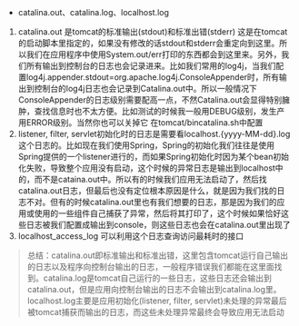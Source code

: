 - catalina.out、catalina.log、localhost.log </br>
1. catalina.out 是tomcat的标准输出(stdout)和标准出错(stderr)
这是在tomcat的启动脚本里指定的，如果没有修改的话stdout和stderr会重定向到这里。所以我们在应用程序中使用System.out/err打印的东西都会到这里来。另外，我们所有输出到控制台的日志也会记录进来。比如我们常用的log4j，当我们配置log4j.appender.stdout=org.apache.log4j.ConsoleAppender时，所有输出到控制台的log4j日志也会记录到Catalina.out中。所以一般情况下ConsoleAppender的日志级别需要配高一点，不然Catalina.out会显得特别臃肿，查找信息时也不太方便。比如测试的时候我一般用DEBUG级别，发生产用ERROR级别。当然你也可以关掉它 在tomcat/bincatalina.sh中配置
2. listener, filter, servlet初始化时的日志是需要看localhost.{yyyy-MM-dd}.log这个日志的。比如现在我们使用Spring，Spring的初始化我们往往是使用Spring提供的一个listener进行的，而如果Spring初始化时因为某个bean初始化失败，导致整个应用没有启动，这个时候的异常日志是输出到localhost中的，而不是cataina.out中。所以有的时候我们应用无法启动了，然后找catalina.out日志，但最后也没有定位根本原因是什么，就是因为我们找的日志不对。但有的时候catalina.out里也有我们想要的日志，那是因为我们的应用或使用的一些组件自己捕获了异常，然后将其打印了，这个时候如果恰好这些日志被我们配置成输出到console，则这些日志也会在catalina.out里出现了
3. localhost_access_log 可以利用这个日志查询访问最耗时的接口
> 总结：catalina.out即标准输出和标准出错，这里包含tomcat运行自己输出的日志以及程序向控制台输出的日志，一般程序错误我们都能在这里面找到。catalina.log是tomcat自己运行的一些日志，这些日志还会输出到catalina.out，但是应用向控制台输出的日志不会输出到catalina.log里。localhost.log主要是应用初始化(listener, filter, servlet)未处理的异常最后被tomcat捕获而输出的日志，而这些未处理异常最终会导致应用无法启动